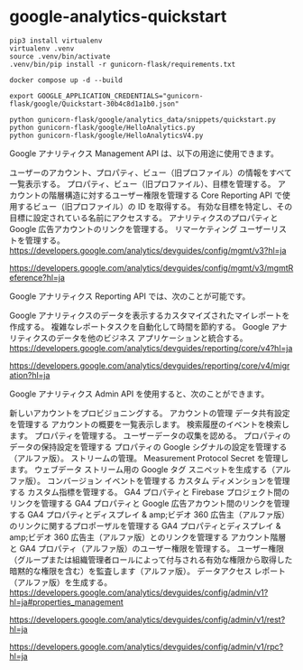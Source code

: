 # google-analytics-quickstart

```
pip3 install virtualenv
virtualenv .venv
source .venv/bin/activate
.venv/bin/pip install -r gunicorn-flask/requirements.txt
```

```
docker compose up -d --build
```

```
export GOOGLE_APPLICATION_CREDENTIALS="gunicorn-flask/google/Quickstart-30b4c8d1a1b0.json"
```

```
python gunicorn-flask/google/analytics_data/snippets/quickstart.py
python gunicorn-flask/google/HelloAnalytics.py
python gunicorn-flask/google/HelloAnalyticsV4.py
```



Google アナリティクス Management API は、以下の用途に使用できます。

ユーザーのアカウント、プロパティ、ビュー（旧プロファイル）の情報をすべて一覧表示する。
プロパティ、ビュー（旧プロファイル）、目標を管理する。
アカウントの階層構造に対するユーザー権限を管理する
Core Reporting API で使用するビュー（旧プロファイル）の ID を取得する。
有効な目標を特定し、その目標に設定されている名前にアクセスする。
アナリティクスのプロパティと Google 広告アカウントのリンクを管理する。
リマーケティング ユーザーリストを管理する。
https://developers.google.com/analytics/devguides/config/mgmt/v3?hl=ja

https://developers.google.com/analytics/devguides/config/mgmt/v3/mgmtReference?hl=ja






Google アナリティクス Reporting API では、次のことが可能です。

Google アナリティクスのデータを表示するカスタマイズされたマイレポートを作成する。
複雑なレポートタスクを自動化して時間を節約する。
Google アナリティクスのデータを他のビジネス アプリケーションと統合する。
https://developers.google.com/analytics/devguides/reporting/core/v4?hl=ja

https://developers.google.com/analytics/devguides/reporting/core/v4/migration?hl=ja



Google アナリティクス Admin API を使用すると、次のことができます。

新しいアカウントをプロビジョニングする。
アカウントの管理
データ共有設定を管理する
アカウントの概要を一覧表示します。
検索履歴のイベントを検索します。
プロパティを管理する。
ユーザーデータの収集を認める。
プロパティのデータの保持設定を管理する
プロパティの Google シグナルの設定を管理する（アルファ版）。
ストリームの管理。
Measurement Protocol Secret を管理します。
ウェブデータ ストリーム用の Google タグ スニペットを生成する（アルファ版）。
コンバージョン イベントを管理する
カスタム ディメンションを管理する
カスタム指標を管理する。
GA4 プロパティと Firebase プロジェクト間のリンクを管理する
GA4 プロパティと Google 広告アカウント間のリンクを管理する
GA4 プロパティとディスプレイ & amp;ビデオ 360 広告主（アルファ版）のリンクに関するプロポーザルを管理する
GA4 プロパティとディスプレイ & amp;ビデオ 360 広告主（アルファ版）とのリンクを管理する
アカウント階層と GA4 プロパティ（アルファ版）のユーザー権限を管理する。
ユーザー権限（グループまたは組織管理者ロールによって付与される有効な権限から取得した暗黙的な権限を含む）を監査します（アルファ版）。
データアクセス レポート（アルファ版）を生成する。
https://developers.google.com/analytics/devguides/config/admin/v1?hl=ja#properties_management

https://developers.google.com/analytics/devguides/config/admin/v1/rest?hl=ja

https://developers.google.com/analytics/devguides/config/admin/v1/rpc?hl=ja


